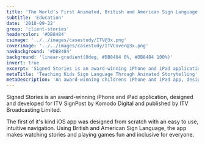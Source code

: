 ```yaml
---
title: 'The World’s First Animated, British and American Sign Language, Storytelling App'
subtitle: 'Education'
date: '2018-09-22'
group: 'client-stories'
headercolor: '#DB8484'
csimage: '../../images/casestudy/ITV@3x.png'
coverimage: '../../images/casestudy/ITVCover@3x.png'
navBackground: '#DB8484'
background: 'linear-gradient(0deg, #DB8484 0%, #DB8484 100%)'
invert: true
excerpt: 'Signed Stories is an award-winning iPhone and iPad application, designed and developed for ITV SignPost by Komodo Digital and published by ITV Broadcasting Limited.'
metaTitle: 'Teaching Kids Sign Language Through Animated Storytelling'
metaDescription: 'An award-winning childrens iPhone and iPad app, designed and developed for ITV SignPost team and published by ITV.'
---
```


Signed Stories is an award-winning iPhone and iPad application, designed and developed for ITV SignPost by Komodo Digital and published by ITV Broadcasting Limited.

The first of it's kind iOS app was designed from scratch with an easy to use, intuitive navigation. Using British and American Sign Language, the app makes watching stories and playing games fun and inclusive for everyone.
